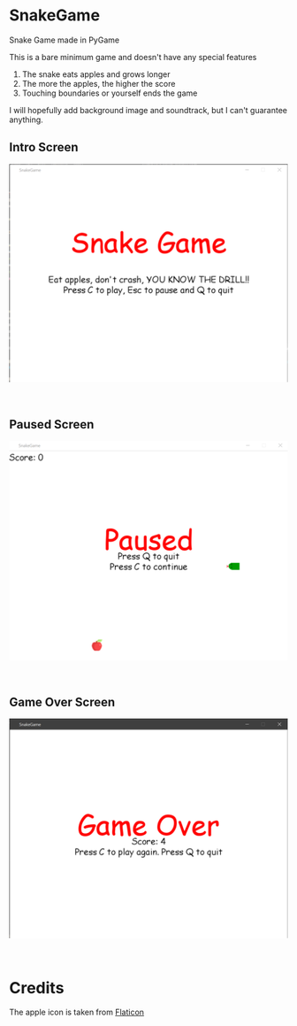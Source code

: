 # SnakeGame
Snake Game made in PyGame

This is a bare minimum game and doesn't have any special features
1. The snake eats apples and grows longer
2. The more the apples, the higher the score
3. Touching boundaries or yourself ends the game

I will hopefully add background image and soundtrack, but I can't guarantee anything.

## Intro Screen
![IntroScreen](https://github.com/RashimNarayanTiku/SnakeGame/blob/master/introScreen.png? "IntroScreen")
            
&ensp;&emsp;&emsp;&emsp;&emsp;&emsp;&emsp;
&ensp;
                                                             
## Paused Screen
![PausedScreen](https://github.com/RashimNarayanTiku/SnakeGame/blob/master/pausedScreen.png? "PausedScreen")
  
&ensp;                
                                                                                  
                                                                 
## Game Over Screen   
![GameOverScreen](https://github.com/RashimNarayanTiku/SnakeGame/blob/master/gameOverScreen.png? "gameOverScreen")

&ensp;

# Credits
The apple icon is taken from [Flaticon](https://www.flaticon.com/search?word=apples)
                                              
                                                             
                                              
                                                             
